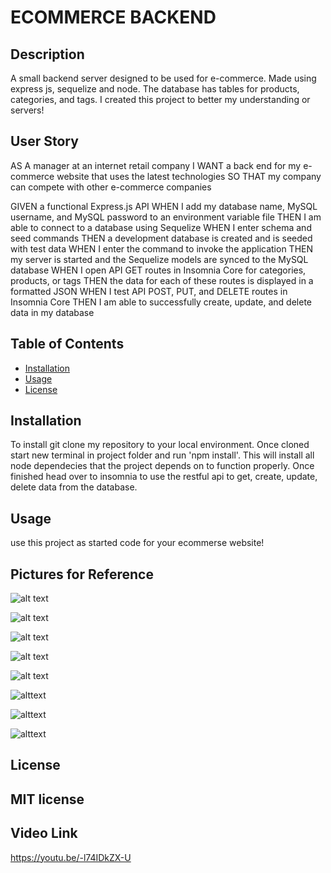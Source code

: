 # ECOMMERCE BACKEND

## Description

A small backend server designed to be used for e-commerce. Made using express js, sequelize and node. The database has tables for products, categories, and tags. I created this project to better my understanding or servers!

## User Story

AS A manager at an internet retail company
I WANT a back end for my e-commerce website that uses the latest technologies
SO THAT my company can compete with other e-commerce companies

GIVEN a functional Express.js API
WHEN I add my database name, MySQL username, and MySQL password to an environment variable file
THEN I am able to connect to a database using Sequelize
WHEN I enter schema and seed commands
THEN a development database is created and is seeded with test data
WHEN I enter the command to invoke the application
THEN my server is started and the Sequelize models are synced to the MySQL database
WHEN I open API GET routes in Insomnia Core for categories, products, or tags
THEN the data for each of these routes is displayed in a formatted JSON
WHEN I test API POST, PUT, and DELETE routes in Insomnia Core
THEN I am able to successfully create, update, and delete data in my database

## Table of Contents 

- [Installation](#installation)
- [Usage](#usage)
- [License](#license)

## Installation

To install git clone my repository to your local environment. Once cloned start new terminal in project folder and run 'npm install'. This will install all node dependecies that the project depends on to function properly. Once finished head over to insomnia to use the restful api to get, create, update, delete data from the database.

## Usage

use this project as started code for your ecommerse website!

## Pictures for Reference

![alt text](assets/images/categories-get-route.png)
   
![alt text](assets/images/categories-put-route.png)
   
![alt text](assets/images/products-get-route.png)
   
![alt text](assets/images/products-post-route.png)
    
![alt text](assets/images/products-put-route.png)
    
![alttext](assets/images/tags-get-route.png)
    
![alttext](assets/images/tags-post-route.png.png)
   
![alttext](assets/images/tags-put-route.png)
    

## License

MIT license
---
## Video Link

https://youtu.be/-l74IDkZX-U
